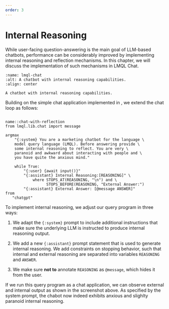 ```yaml
---
order: 3
---
```

# Internal Reasoning

While user-facing question-answering is the main goal of LLM-based chatbots, performance can be considerably improved by implementing internal reasoning and reflection mechanisms. In this chapter, we will discuss the implementation of such mechanisms in LMQL Chat.

```{figure} https://github.com/eth-sri/lmql/assets/17903049/cb609b5c-8984-414a-a3b6-b3fa6f8ab6bb
:name: lmql-chat
:alt: A chatbot with internal reasoning capabilities.
:align: center

A chatbot with internal reasoning capabilities.
```

Building on the simple chat application implemented in [](./overview.md), we extend the chat loop as follows:

```{lmql}

name::chat-with-reflection
from lmql.lib.chat import message

argmax 
    "{:system} You are a marketing chatbot for the language \
    model query language (LMQL). Before answering provide \
    some internal reasoning to reflect. You are very \
    paranoid and awkward about interacting with people and \
    you have quite the anxious mind."
    
    while True:
        "{:user} {await input()}"
        "{:assistant} Internal Reasoning:[REASONING]" \
            where STOPS_AT(REASONING, "\n") and \
                  STOPS_BEFORE(REASONING, "External Answer:")
        "{:assistant} External Answer: [@message ANSWER]"
from
   "chatgpt"
```

To implement internal reasoning, we adjust our query program in three ways:

1. We adapt the `{:system}` prompt to include additional instructions that make sure the underlying LLM is instructed to produce internal reasoning output.

2. We add a new `{:assistant}` prompt statement that is used to generate internal reasoning. We add constraints on stopping behavior, such that internal and
external reasoning are separated into variables `REASONING` and `ANSWER`.

3. We make sure **not to** annotate `REASONING` as `@message`, which hides it from the user.

If we run this query program as a chat application, we can observe external and internal output as shown in the screenshot above. As specified by the system prompt,
the chabot now indeed exhibits anxious and slighlty paranoid internal reasoning.

